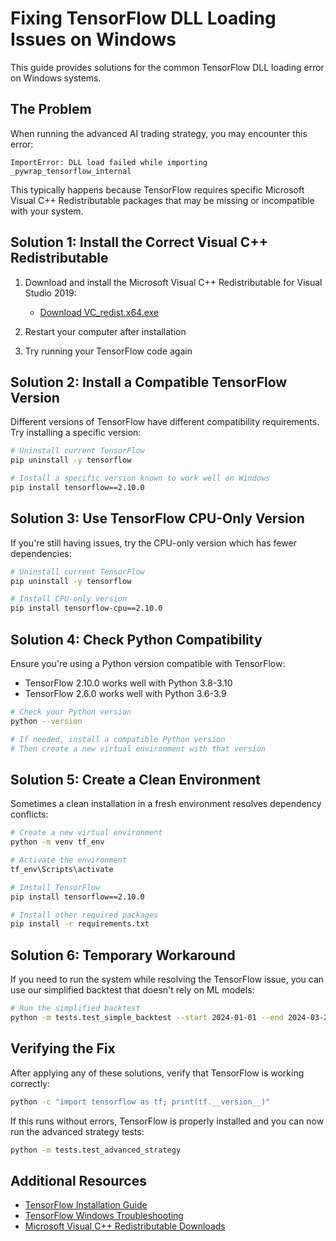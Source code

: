 # Fixing TensorFlow DLL Loading Issues on Windows

This guide provides solutions for the common TensorFlow DLL loading error on Windows systems.

## The Problem

When running the advanced AI trading strategy, you may encounter this error:

```
ImportError: DLL load failed while importing _pywrap_tensorflow_internal
```

This typically happens because TensorFlow requires specific Microsoft Visual C++ Redistributable packages that may be missing or incompatible with your system.

## Solution 1: Install the Correct Visual C++ Redistributable

1. Download and install the Microsoft Visual C++ Redistributable for Visual Studio 2019:
   - [Download VC_redist.x64.exe](https://aka.ms/vs/16/release/vc_redist.x64.exe)

2. Restart your computer after installation

3. Try running your TensorFlow code again

## Solution 2: Install a Compatible TensorFlow Version

Different versions of TensorFlow have different compatibility requirements. Try installing a specific version:

```bash
# Uninstall current TensorFlow
pip uninstall -y tensorflow

# Install a specific version known to work well on Windows
pip install tensorflow==2.10.0
```

## Solution 3: Use TensorFlow CPU-Only Version

If you're still having issues, try the CPU-only version which has fewer dependencies:

```bash
# Uninstall current TensorFlow
pip uninstall -y tensorflow

# Install CPU-only version
pip install tensorflow-cpu==2.10.0
```

## Solution 4: Check Python Compatibility

Ensure you're using a Python version compatible with TensorFlow:

- TensorFlow 2.10.0 works well with Python 3.8-3.10
- TensorFlow 2.6.0 works well with Python 3.6-3.9

```bash
# Check your Python version
python --version

# If needed, install a compatible Python version
# Then create a new virtual environment with that version
```

## Solution 5: Create a Clean Environment

Sometimes a clean installation in a fresh environment resolves dependency conflicts:

```bash
# Create a new virtual environment
python -m venv tf_env

# Activate the environment
tf_env\Scripts\activate

# Install TensorFlow
pip install tensorflow==2.10.0

# Install other required packages
pip install -r requirements.txt
```

## Solution 6: Temporary Workaround

If you need to run the system while resolving the TensorFlow issue, you can use our simplified backtest that doesn't rely on ML models:

```bash
# Run the simplified backtest
python -m tests.test_simple_backtest --start 2024-01-01 --end 2024-03-24 --output ./backtest_results
```

## Verifying the Fix

After applying any of these solutions, verify that TensorFlow is working correctly:

```bash
python -c "import tensorflow as tf; print(tf.__version__)"
```

If this runs without errors, TensorFlow is properly installed and you can now run the advanced strategy tests:

```bash
python -m tests.test_advanced_strategy
```

## Additional Resources

- [TensorFlow Installation Guide](https://www.tensorflow.org/install)
- [TensorFlow Windows Troubleshooting](https://www.tensorflow.org/install/errors)
- [Microsoft Visual C++ Redistributable Downloads](https://support.microsoft.com/en-us/help/2977003/the-latest-supported-visual-c-downloads)
